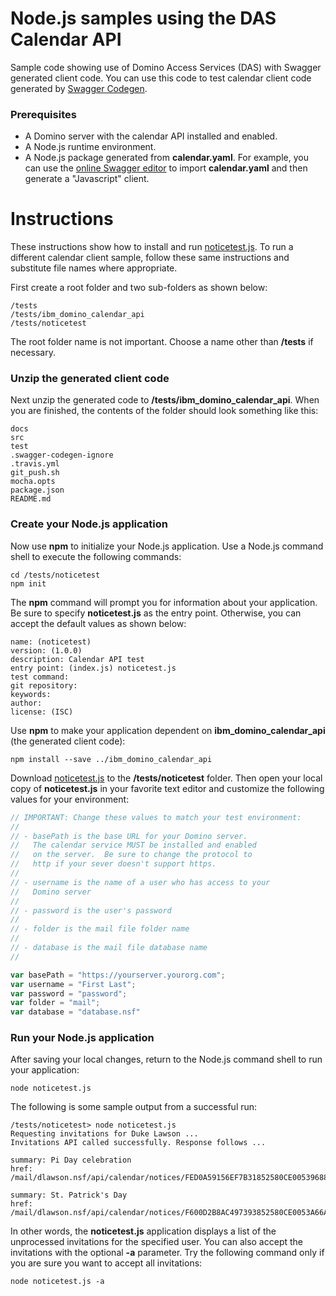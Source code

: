 <!---
  © Copyright IBM Corp. 2017
  
  Licensed under the Apache License, Version 2.0 (the "License"); 
  you may not use this file except in compliance with the License. 
  You may obtain a copy of the License at:
  
  http://www.apache.org/licenses/LICENSE-2.0 
  
  Unless required by applicable law or agreed to in writing, software 
  distributed under the License is distributed on an "AS IS" BASIS, 
  WITHOUT WARRANTIES OR CONDITIONS OF ANY KIND, either express or 
  implied. See the License for the specific language governing 
--->

# Node.js samples using the DAS Calendar API
Sample code showing use of Domino Access Services (DAS) with Swagger
generated client code.  You can use this code to test calendar client 
code generated by
[Swagger Codegen](https://github.com/swagger-api/swagger-codegen).

### Prerequisites
- A Domino server with the calendar API installed and enabled.
- A Node.js runtime environment.
- A Node.js package generated from **calendar.yaml**.  For example,
  you can use the [online Swagger editor](http://editor.swagger.io)
  to import **calendar.yaml** and then generate a "Javascript" client.

# Instructions
These instructions show how to install and run [noticetest.js](noticetest.js).
To run a different calendar client sample, follow these same instructions
and substitute file names where appropriate.

First create a root folder and two sub-folders as shown below:

```
/tests
/tests/ibm_domino_calendar_api
/tests/noticetest
```

The root folder name is not important.  Choose a name other than
**/tests** if necessary.

### Unzip the generated client code
Next unzip the generated code to **/tests/ibm_domino_calendar_api**.
When you are finished, the contents of the folder should look
something like this:

```
docs
src
test
.swagger-codegen-ignore
.travis.yml
git_push.sh
mocha.opts
package.json
README.md
```

### Create your Node.js application
Now use **npm** to initialize your Node.js application. Use a Node.js 
command shell to execute the following commands:

```
cd /tests/noticetest
npm init
```

The **npm** command will prompt you for information about your
application.  Be sure to specify **noticetest.js** as the
entry point.  Otherwise, you can accept the default values
as shown below:

```
name: (noticetest)
version: (1.0.0)
description: Calendar API test
entry point: (index.js) noticetest.js
test command:
git repository:
keywords:
author:
license: (ISC)
```

Use **npm** to make your application dependent on **ibm_domino_calendar_api**
(the generated client code):

```
npm install --save ../ibm_domino_calendar_api
```

Download [noticetest.js](noticetest.js) to the **/tests/noticetest** folder.
Then open your local copy of **noticetest.js** in your favorite text editor
and customize the following values for your environment:

```javascript
// IMPORTANT: Change these values to match your test environment:
//
// - basePath is the base URL for your Domino server.
//   The calendar service MUST be installed and enabled
//   on the server.  Be sure to change the protocol to
//   http if your sever doesn't support https.
//
// - username is the name of a user who has access to your
//   Domino server
//
// - password is the user's password
//
// - folder is the mail file folder name
//
// - database is the mail file database name
//

var basePath = "https://yourserver.yourorg.com";
var username = "First Last";
var password = "password";
var folder = "mail";
var database = "database.nsf"
```

### Run your Node.js application
After saving your local changes, return to the Node.js command shell to run 
your application:

```
node noticetest.js
```

The following is some sample output from a successful run:

```
/tests/noticetest> node noticetest.js
Requesting invitations for Duke Lawson ...
Invitations API called successfully. Response follows ...

summary: Pi Day celebration
href: /mail/dlawson.nsf/api/calendar/notices/FED0A59156EF7B31852580CE00539688

summary: St. Patrick's Day
href: /mail/dlawson.nsf/api/calendar/notices/F600D2B8AC497393852580CE0053A66A
```

In other words, the **noticetest.js** application displays a list of the
unprocessed invitations for the specified user.  You can also accept the
invitations with the optional **-a** parameter.  Try the following
command only if you are sure you want to accept all invitations:

```
node noticetest.js -a
```
